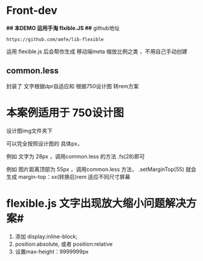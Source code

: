 # Front-dev


**## 本DEMO 运用手淘 flxible.JS ##**
github地址

    https://github.com/amfe/lib-flexible    

运用 flexible.js 后会帮你生成 移动端meta 缩放比例之类 ，不用自己手动创建


## common.less ##

封装了 文字根据dpr自适应和
根据750设计图 转rem方案


#  本案例适用于  750设计图 #

设计图img文件夹下

可以完全按照设计图的 具体px，

例如 文字为  28px ，调用common.less 的方法  .fs(28)即可

例如 图片距离顶部为 55px ，调用common.less 方法， .setMarginTop(55)  就会生成  margin-top：xx(转换后)rem  适应不同尺寸屏幕

#  flexible.js  文字出现放大缩小问题解决方案#

1. 添加 display:inline-block;
2. position:absolute, 或者 position:relative
3. 设置max-height：9999999px

